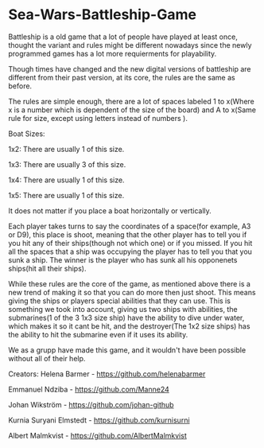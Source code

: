 # Sea-Wars-Battleship-Game

Battleship is a old game that a lot of people have played at least once, thought the variant and rules might be different nowadays since the newly programmed games has a lot more requierments for playability.

Though times have changed and the new digital versions of battleship are different from their past version, at its core, the rules are the same as before.

The rules are simple enough, there are a lot of spaces labeled 1 to x(Where x is a number which is dependent of the size of the board) and A to x(Same rule for size, except using letters instead of numbers ).

Boat Sizes:

1x2: There are usually 1 of this size.

1x3: There are usually 3 of this size.

1x4: There are usually 1 of this size.

1x5: There are usually 1 of this size.

It does not matter if you place a boat horizontally or vertically.

Each player takes turns to say the coordinates of a space(for example, A3 or D9), this place is shoot, meaning that the other player has to tell you if you hit any of their ships(though not which one) or if you missed. If you hit all the spaces that a ship was occupying the player has to tell you that you sunk a ship. The winner is the player who has sunk all his opponenets ships(hit all their ships).


While these rules are the core of the game, as mentioned above there is a new trend of making it so that you can do more then just shoot. This means giving the ships or players special abilities that they can use. This is something we took into account, giving us two ships with abilities, the submarines(1 of the 3 1x3 size ship) have the ability to dive under water, which makes it so it cant be hit, and the destroyer(The 1x2 size ships) has the ability to hit the submarine even if it uses its ability.

We as a grupp have made this game, and it wouldn't have been possible without all of their help.

Creators:
Helena Barmer - https://github.com/helenabarmer

Emmanuel Ndziba - https://github.com/Manne24
 
Johan Wikström - https://github.com/johan-github
 
Kurnia Suryani Elmstedt - https://github.com/kurnisurni

Albert Malmkvist - https://github.com/AlbertMalmkvist  

